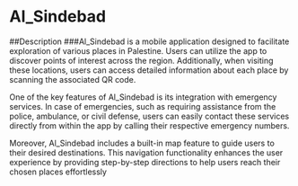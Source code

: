 # Al_Sindebad
##Description
###Al_Sindebad is a mobile application designed to facilitate exploration of various places in Palestine. Users can utilize the app to discover points of interest across the region. Additionally, when visiting these locations, users can access detailed information about each place by scanning the associated QR code.

One of the key features of Al_Sindebad is its integration with emergency services. In case of emergencies, such as requiring assistance from the police, ambulance, or civil defense, users can easily contact these services directly from within the app by calling their respective emergency numbers.

Moreover, Al_Sindebad includes a built-in map feature to guide users to their desired destinations. This navigation functionality enhances the user experience by providing step-by-step directions to help users reach their chosen places effortlessly
